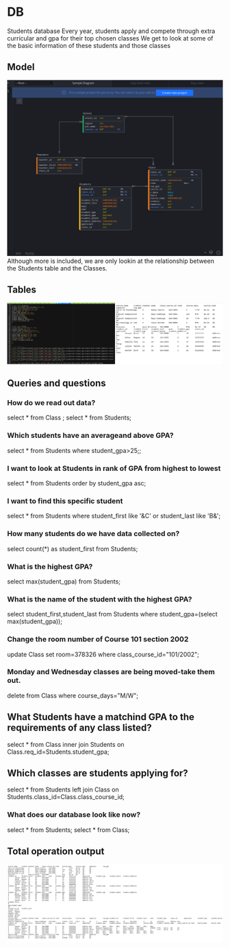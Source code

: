 # DB
Students database
Every year, students apply and compete through extra curricular and gpa for their top chosen classes
We get to look at some of the basic information of these students and those classes
## Model
![Beg. Model](/images/model.png)
Although more is included, we are only lookin at the relationship between the Students table and the Classes. 
## Tables
![Starting table](/images/Insert.png)
## Queries and questions
### How do we read out data?
select * from Class ;
select * from Students;
### Which students have an averageand above GPA?
select * from Students where student_gpa>25;;
### I want to look at Students in rank of GPA from highest to lowest
select * from Students order by student_gpa asc;
### I want to find this specific student
select * from Students where student_first like '&C' or student_last like 'B&';
### How many students do we have data collected on?
select count(*) as student_first from Students;
### What is the highest GPA?
select max(student_gpa) from Students;
### What is the name of the student with the highest GPA?
select student_first,student_last from Students where student_gpa=(select max(student_gpa));
### Change the room number of Course 101 section 2002
update Class set room=378326 where class_course_id="101/2002";
### Monday and Wednesday classes are being moved-take them out.
delete from Class where course_days="M/W";
## What Students have a matchind GPA to the requirements of any class listed?
select * from Class inner join Students on Class.req_id=Students.student_gpa;
## Which classes are students applying for?
select * from Students left join Class on Students.class_id=Class.class_course_id;
### What does our database look like now?
select * from Students;
select * from Class;

## Total operation output
![Total](/images/output.png)


